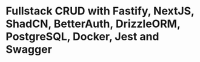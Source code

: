 # Fullstack CRUD with Fastify, NextJS, ShadCN, BetterAuth, DrizzleORM, PostgreSQL, Docker, Jest and Swagger

